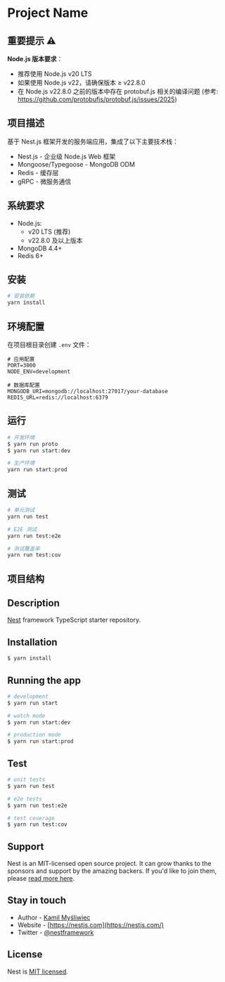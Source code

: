 # Project Name

## 重要提示 ⚠️

**Node.js 版本要求**：
- 推荐使用 Node.js v20 LTS
- 如果使用 Node.js v22，请确保版本 ≥ v22.8.0
- 在 Node.js v22.8.0 之前的版本中存在 protobuf.js 相关的编译问题 (参考: https://github.com/protobufjs/protobuf.js/issues/2025)

## 项目描述

基于 Nest.js 框架开发的服务端应用，集成了以下主要技术栈：

- Nest.js - 企业级 Node.js Web 框架
- Mongoose/Typegoose - MongoDB ODM
- Redis - 缓存层
- gRPC - 微服务通信

## 系统要求

- Node.js: 
  - v20 LTS (推荐)
  - v22.8.0 及以上版本
- MongoDB 4.4+
- Redis 6+

## 安装

```bash
# 安装依赖
yarn install
```

## 环境配置

在项目根目录创建 `.env` 文件：

```env
# 应用配置
PORT=3000
NODE_ENV=development

# 数据库配置
MONGODB_URI=mongodb://localhost:27017/your-database
REDIS_URL=redis://localhost:6379
```

## 运行

```bash
# 开发环境
$ yarn run proto
$ yarn run start:dev

# 生产环境
yarn run start:prod
```

## 测试

```bash
# 单元测试
yarn run test

# E2E 测试
yarn run test:e2e

# 测试覆盖率
yarn run test:cov
```

## 项目结构

## Description

[Nest](https://github.com/nestjs/nest) framework TypeScript starter repository.

## Installation

```bash
$ yarn install
```

## Running the app

```bash
# development
$ yarn run start

# watch mode
$ yarn run start:dev

# production mode
$ yarn run start:prod
```

## Test

```bash
# unit tests
$ yarn run test

# e2e tests
$ yarn run test:e2e

# test coverage
$ yarn run test:cov
```

## Support

Nest is an MIT-licensed open source project. It can grow thanks to the sponsors and support by the amazing backers. If you'd like to join them, please [read more here](https://docs.nestjs.com/support).

## Stay in touch

- Author - [Kamil Myśliwiec](https://kamilmysliwiec.com)
- Website - [https://nestjs.com](https://nestjs.com/)
- Twitter - [@nestframework](https://twitter.com/nestframework)

## License

Nest is [MIT licensed](LICENSE).
